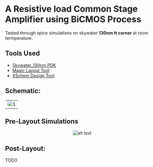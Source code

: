 # A Resistive load Common Stage Amplifier using BiCMOS Process
Tested through spice simulations on skywater <b>130nm tt corner </b> at room termperature.

  ## Tools Used

- [Skywater_130nm PDK](https://github.com/google/skywater-pdk)
- [Magic Layout Tool](http://opencircuitdesign.com/magic/)
- [XSchem Design Tool](https://github.com/StefanSchippers/xschem)
<table>

  ## <b> Schematic: </b> <br>
  <tr>
    <td><img src="https://i.imgur.com/1VK2TzJ.png" alt="1"></td>
   </tr> 
</table>
 
## Pre-Layout Simulations
<div align="center">  
  
![alt text](https://i.imgur.com/4fJRpJK.png)
</div>
  
## <b> Post-Layout: </b> <br>
  
TODO
